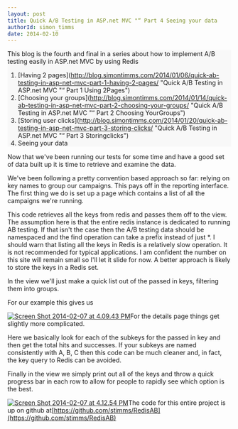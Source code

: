 ```yaml
---
layout: post
title: Quick A/B Testing in ASP.net MVC "“ Part 4 Seeing your data
authorId: simon_timms
date: 2014-02-10
---
```


<div style="background-color:#f8f8f8;">This blog is the fourth and final in a series about how to implement A/B testing easily in ASP.net MVC by using Redis

1. [Having 2 pages](http://blog.simontimms.com/2014/01/06/quick-ab-testing-in-asp-net-mvc-part-1-having-2-pages/ "Quick A/B Testing in ASP.net MVC "“ Part 1 Using 2Pages")
2. [Choosing your groups](http://blog.simontimms.com/2014/01/14/quick-ab-testing-in-asp-net-mvc-part-2-choosing-your-groups/ "Quick A/B Testing in ASP.net MVC "“ Part 2 Choosing YourGroups")
3. [Storing user clicks](http://blog.simontimms.com/2014/01/20/quick-ab-testing-in-asp-net-mvc-part-3-storing-clicks/ "Quick A/B Testing in ASP.net MVC "“ Part 3 Storingclicks")
4. Seeing your data

</div>Now that we've been running our tests for some time and have a good set of data built up it is time to retrieve and examine the data.

We've been following a pretty convention based approach so far: relying on key names to group our campaigns. This pays off in the reporting interface. The first thing we do is set up a page which contains a list of all the campaigns we're running.

<script src='https://gist.github.com/stimms/8873789.js'></script>

This code retrieves all the keys from redis and passes them off to the view. The assumption here is that the entire redis instance is dedicated to running AB testing. If that isn't the case then the A/B testing data should be namespaced and the find operation can take a prefix instead of just *. I should warn that listing all the keys in Redis is a relatively slow operation. It is not recommended for typical applications. I am confident the number on this site will remain small so I'll let it slide for now. A better approach is likely to store the keys in a Redis set.

In the view we'll just make a quick list out of the passed in keys, filtering them into groups.

<script src='https://gist.github.com/stimms/8873846.js'></script>

For our example this gives us

[![Screen Shot 2014-02-07 at 4.09.43 PM](http://stimms.files.wordpress.com/2014/02/screen-shot-2014-02-07-at-4-09-43-pm.jpg?w=300)](http://stimms.files.wordpress.com/2014/02/screen-shot-2014-02-07-at-4-09-43-pm.jpg)For the details page things get slightly more complicated.

<script src='https://gist.github.com/stimms/8874000.js'></script>

Here we basically look for each of the subkeys for the passed in key and then get the total hits and successes. If your subkeys are named consistently with A, B, C then this code can be much cleaner and, in fact, the key query to Redis can be avoided.

Finally in the view we simply print out all of the keys and throw a quick progress bar in each row to allow for people to rapidly see which option is the best.

[![Screen Shot 2014-02-07 at 4.12.54 PM](http://stimms.files.wordpress.com/2014/02/screen-shot-2014-02-07-at-4-12-54-pm.jpg?w=750)](http://stimms.files.wordpress.com/2014/02/screen-shot-2014-02-07-at-4-12-54-pm.jpg)The code for this entire project is up on github at[https://github.com/stimms/RedisAB](https://github.com/stimms/RedisAB)



